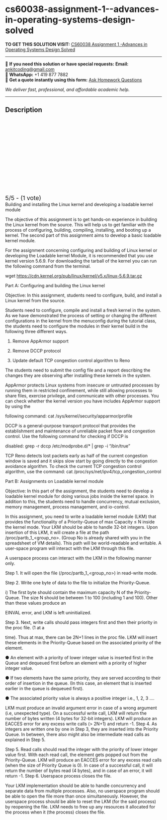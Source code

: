 # cs60038-assignment-1--advances-in-operating-systems-design-solved
**TO GET THIS SOLUTION VISIT:** [CS60038 Assignment 1 -Advances in Operating Systems Design Solved](https://www.ankitcodinghub.com/product/cs60038-advances-in-operating-systems-design-solved/)


---

📩 **If you need this solution or have special requests:** **Email:** ankitcoding@gmail.com  
📱 **WhatsApp:** +1 419 877 7882  
📄 **Get a quote instantly using this form:** [Ask Homework Questions](https://www.ankitcodinghub.com/services/ask-homework-questions/)

*We deliver fast, professional, and affordable academic help.*

---

<h2>Description</h2>



<div class="kk-star-ratings kksr-auto kksr-align-center kksr-valign-top" data-payload="{&quot;align&quot;:&quot;center&quot;,&quot;id&quot;:&quot;116111&quot;,&quot;slug&quot;:&quot;default&quot;,&quot;valign&quot;:&quot;top&quot;,&quot;ignore&quot;:&quot;&quot;,&quot;reference&quot;:&quot;auto&quot;,&quot;class&quot;:&quot;&quot;,&quot;count&quot;:&quot;1&quot;,&quot;legendonly&quot;:&quot;&quot;,&quot;readonly&quot;:&quot;&quot;,&quot;score&quot;:&quot;5&quot;,&quot;starsonly&quot;:&quot;&quot;,&quot;best&quot;:&quot;5&quot;,&quot;gap&quot;:&quot;4&quot;,&quot;greet&quot;:&quot;Rate this product&quot;,&quot;legend&quot;:&quot;5\/5 - (1 vote)&quot;,&quot;size&quot;:&quot;24&quot;,&quot;title&quot;:&quot;CS60038 Assignment 1 -Advances in Operating Systems Design Solved&quot;,&quot;width&quot;:&quot;138&quot;,&quot;_legend&quot;:&quot;{score}\/{best} - ({count} {votes})&quot;,&quot;font_factor&quot;:&quot;1.25&quot;}">

<div class="kksr-stars">

<div class="kksr-stars-inactive">
            <div class="kksr-star" data-star="1" style="padding-right: 4px">


<div class="kksr-icon" style="width: 24px; height: 24px;"></div>
        </div>
            <div class="kksr-star" data-star="2" style="padding-right: 4px">


<div class="kksr-icon" style="width: 24px; height: 24px;"></div>
        </div>
            <div class="kksr-star" data-star="3" style="padding-right: 4px">


<div class="kksr-icon" style="width: 24px; height: 24px;"></div>
        </div>
            <div class="kksr-star" data-star="4" style="padding-right: 4px">


<div class="kksr-icon" style="width: 24px; height: 24px;"></div>
        </div>
            <div class="kksr-star" data-star="5" style="padding-right: 4px">


<div class="kksr-icon" style="width: 24px; height: 24px;"></div>
        </div>
    </div>

<div class="kksr-stars-active" style="width: 138px;">
            <div class="kksr-star" style="padding-right: 4px">


<div class="kksr-icon" style="width: 24px; height: 24px;"></div>
        </div>
            <div class="kksr-star" style="padding-right: 4px">


<div class="kksr-icon" style="width: 24px; height: 24px;"></div>
        </div>
            <div class="kksr-star" style="padding-right: 4px">


<div class="kksr-icon" style="width: 24px; height: 24px;"></div>
        </div>
            <div class="kksr-star" style="padding-right: 4px">


<div class="kksr-icon" style="width: 24px; height: 24px;"></div>
        </div>
            <div class="kksr-star" style="padding-right: 4px">


<div class="kksr-icon" style="width: 24px; height: 24px;"></div>
        </div>
    </div>
</div>


<div class="kksr-legend" style="font-size: 19.2px;">
            5/5 - (1 vote)    </div>
    </div>
Building and installing the Linux kernel and developing a loadable kernel module

The objective of this assignment is to get hands-on experience in building the Linux kernel from the source. This will help us to get familiar with the process of configuring, building, compiling, installing, and booting up a kernel. The second part of this assignment aims to develop a basic loadable kernel module.

For the assignment concerning configuring and building of Linux kernel or developing the Loadable kernel Module, it is recommended that you use kernel version 5.6.9. For downloading the tarball of the kernel you can run the following command from the terminal.

wget https://cdn.kernel.org/pub/linux/kernel/v5.x/linux-5.6.9.tar.gz

Part A: Configuring and building the Linux kernel

Objective: In this assignment, students need to configure, build, and install a Linux kernel from the source.

Students need to configure, compile and install a fresh kernel in the system. As we have demonstrated the process of setting or changing the different configurations in the kernel from the menuconfig during the tutorial class, the students need to configure the modules in their kernel build in the following three different ways.

1. Remove AppArmor support

2. Remove DCCP protocol

3. Update default TCP congestion control algorithm to Reno

The students need to submit the config file and a report describing the changes they are observing after installing these kernels in the system.

AppArmor protects Linux systems from insecure or untrusted processes by running them in restricted confinement, while still allowing processes to share files, exercise privilege, and communicate with other processes. You can check whether the kernel version you have includes AppArmor support by using the

following command: cat /sys/kernel/security/apparmor/profile

DCCP is a general-purpose transport protocol that provides the establishment and maintenance of unreliable packet flow and congestion control. Use the following command for checking if DCCP is

disabled: grep -r dccp /etc/modprobe.d/* | grep -i “/bin/true”

TCP Reno detects lost packets early as half of the current congestion window is saved and it skips slow start by going directly to the congestion avoidance algorithm. To check the current TCP congestion control algorithm, use the command: cat /proc/sys/net/ipv4/tcp_congestion_control

Part B: Assignments on Loadable kernel module

Objective: In this part of the assignment, the students need to develop a loadable kernel module for doing various jobs inside the kernel space. In addition to this, the students need to handle concurrency, mutual exclusion, memory management, process management, and io-control.

In this assignment, you need to write a loadable kernel module (LKM) that provides the functionality of a Priority-Queue of max Capacity ≤ N inside the kernel mode. Your LKM should be able to handle 32-bit integers. Upon insertion of this LKM, it will create a file at the path /proc/partb_1_&lt;group_no&gt;. (Group No is already shared with you in the spreadsheet of VM details). This path will be world-readable and writable. A user-space program will interact with the LKM through this file.

A userspace process can interact with the LKM in the following manner only.

Step 1. It will open the file (/proc/partb_1_&lt;group_no&gt;) in read-write mode.

Step 2. Write one byte of data to the file to initialize the Priority-Queue.

i) The first byte should contain the maximum capacity N of the Priority-Queue. The size N should be between 1 to 100 (including 1 and 100). Other than these values produce an

EINVAL error, and LKM is left uninitialized.

Step 3. Next, write calls should pass integers first and then their priority in the proc file. (1 at a

time). Thus at max, there can be 2N+1 lines in the proc file. LKM will insert these elements in the Priority-Queue based on the associated priority of the element.

● An element with a priority of lower integer value is inserted first in the Queue and dequeued first before an element with a priority of higher integer value.

● If two elements have the same priority, they are served according to their order of insertion in the queue. (In this case, an element that is inserted earlier in the queue is dequeued first).

● The associated priority value is always a positive integer i.e., 1, 2, 3 ….

LKM must produce an invalid argument error in case of a wrong argument (i.e, unexpected type). On a successful write call, LKM will return the number of bytes written (4 bytes for 32-bit integers). LKM will produce an EACCES error for any excess write calls (&gt; 2N+1) and return -1. Step 4. As integers are written one by one in Step 3, they are inserted into the Priority Queue. In between, there also might also be intermediate read calls as explained in Step 5.

Step 5. Read calls should read the integer with the priority of lower integer value first. With each read call, the element gets popped out from the Priority-Queue. LKM will produce an EACCES error for any excess read calls (when the size of Priority Queue is 0). In case of a successful call, it will return the number of bytes read (4 bytes), and in case of an error, it will return -1. Step 6. Userspace process closes the file.

Your LKM implementation should be able to handle concurrency and separate data from multiple processes. Also, no userspace program should be able to open the file more than once simultaneously. However, the userspace process should be able to reset the LKM (for the said process) by reopening the file. LKM needs to free up any resources it allocated for the process when it (the process) closes the file.
